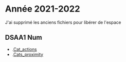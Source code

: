 # Année 2021-2022

J'ai supprimé les anciens fichiers  pour libérer de l'espace

## DSAA1 Num


* .[Cat_actions](https://zuomarage.github.io/zuomarage_paysages/rendus/cat_actions.html) 
* .[Cats_proximity](https://zuomarage.github.io/zuomarage_paysages/rendus/cats_proximity.html) 

